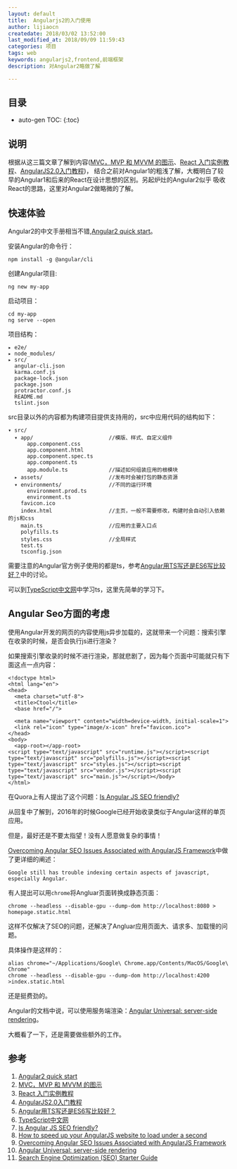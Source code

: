 ```yaml
---
layout: default
title:  Angularjs2的入门使用
author: lijiaocn
createdate: 2018/03/02 13:52:00
last_modified_at: 2018/09/09 11:59:43
categories: 项目
tags: web
keywords: angularjs2,frontend,前端框架
description: 对Angular2略做了解

---
```


## 目录
* auto-gen TOC:
{:toc}

## 说明

根据从这三篇文章了解到内容([MVC，MVP 和 MVVM 的图示][2]、[React 入门实例教程][3]、[AngularJS2.0入门教程][4])，
结合之前对Angular1的粗浅了解，大概明白了较早的Angular1和后来的React在设计思想的区别。另起炉灶的Angular2似乎
吸收React的思路，这里对Angular2做略微的了解。

## 快速体验

Angular2的中文手册相当不错,[Angular2 quick start][1]。

安装Angular的命令行：

	npm install -g @angular/cli

创建Angular项目:

	ng new my-app

启动项目：

	cd my-app
	ng serve --open

项目结构：

	▸ e2e/
	▸ node_modules/       
	▸ src/
	  angular-cli.json
	  karma.conf.js
	  package-lock.json
	  package.json
	  protractor.conf.js
	  README.md
	  tslint.json

src目录以外的内容都为构建项目提供支持用的，src中应用代码的结构如下：

	▾ src/
	  ▾ app/                        //模版、样式、自定义组件
	      app.component.css
	      app.component.html
	      app.component.spec.ts
	      app.component.ts
	      app.module.ts             //描述如何组装应用的根模块
	  ▸ assets/                     //发布时会被打包的静态资源
	  ▾ environments/               //不同的运行环境
	      environment.prod.ts
	      environment.ts
	    favicon.ico
	    index.html                  //主页，一般不需要修改，构建时会自动引入依赖的js和css
	    main.ts                     //应用的主要入口点
	    polyfills.ts
	    styles.css                  //全局样式
	    test.ts
	    tsconfig.json

需要注意的Angular官方例子使用的都是ts，参考[Angular用TS写还是ES6写比较好？][5]中的讨论。

可以到[TypeScript中文网][6]中学习ts，这里先简单的学习下。

## Angular Seo方面的考虑

使用Angular开发的网页的内容使用js异步加载的，这就带来一个问题：搜索引擎在收录的时候，是否会执行js进行渲染？

如果搜索引擎收录的时候不进行渲染，那就悲剧了，因为每个页面中可能就只有下面这点一点内容：

	<!doctype html>
	<html lang="en">
	<head>
	  <meta charset="utf-8">
	  <title>Ctool</title>
	  <base href="/">
	
	  <meta name="viewport" content="width=device-width, initial-scale=1">
	  <link rel="icon" type="image/x-icon" href="favicon.ico">
	</head>
	<body>
	  <app-root></app-root>
	<script type="text/javascript" src="runtime.js"></script><script type="text/javascript" src="polyfills.js"></script><script type="text/javascript" src="styles.js"></script><script type="text/javascript" src="vendor.js"></script><script type="text/javascript" src="main.js"></script></body>
	</html>

在Quora上有人提出了这个问题：[Is Angular JS SEO friendly?][7]

从回复中了解到，2016年的时候Google已经开始收录类似于Angular这样的单页应用。

但是，最好还是不要太指望！没有人愿意做复杂的事情！

[Overcoming Angular SEO Issues Associated with AngularJS Framework][9]中做了更详细的阐述：

	Google still has trouble indexing certain aspects of javascript, especially Angular.

有人提出可以用`chrome`将Angluar页面转换成静态页面：

    chrome --headless --disable-gpu --dump-dom http://localhost:8080 > homepage.static.html

这样不仅解决了SEO的问题，还解决了Angluar应用页面大、请求多、加载慢的问题。

具体操作是这样的：

	alias chrome="~/Applications/Google\ Chrome.app/Contents/MacOS/Google\ Chrome"
	chrome --headless --disable-gpu --dump-dom http://localhost:4200 >index.static.html

还是挺费劲的。

Angular的文档中说，可以使用服务端渲染：[Angular Universal: server-side rendering][10]。

大概看了一下，还是需要做些额外的工作。

## 参考

1. [Angular2 quick start][1]
2. [MVC，MVP 和 MVVM 的图示][2]
3. [React 入门实例教程][3]
4. [AngularJS2.0入门教程][4]
5. [Angular用TS写还是ES6写比较好？][5]
6. [TypeScript中文网][6]
7. [Is Angular JS SEO friendly?][7]
8. [How to speed up your AngularJS website to load under a second][8]
9. [Overcoming Angular SEO Issues Associated with AngularJS Framework][9]
10. [Angular Universal: server-side rendering][10]
11. [Search Engine Optimization (SEO) Starter Guide][11]

[1]: https://angular.cn/guide/quickstart  "angular2 quick start" 
[2]: http://www.ruanyifeng.com/blog/2015/02/mvcmvp_mvvm.html "MVC，MVP 和 MVVM 的图示"
[3]: http://www.ruanyifeng.com/blog/2015/03/react.html "React 入门实例教程"
[4]: http://www.angularjs.cn/A2i2  "AngularJS2.0入门教程"
[5]: https://segmentfault.com/q/1010000009270995?sort=created "Angular用TS写还是ES6写比较好？"
[6]: https://www.tslang.cn/ "TypeScript中文网"
[7]: https://www.quora.com/Is-Angular-JS-SEO-friendly "Is Angular JS SEO friendly?"
[8]: https://webfast.co/how-to-make-angularjs-website-to-load-faster "How to speed up your AngularJS website to load under a second"
[9]: https://www.verticalmeasures.com/blog/search-optimization/overcoming-angular-seo-issues-associated-with-angularjs-framework/ "Overcoming Angular SEO Issues Associated with AngularJS Framework"
[10]: https://angular.io/guide/universal "Angular Universal: server-side rendering"
[11]: https://support.google.com/webmasters/answer/7451184?hl=en "Search Engine Optimization (SEO) Starter Guide"
